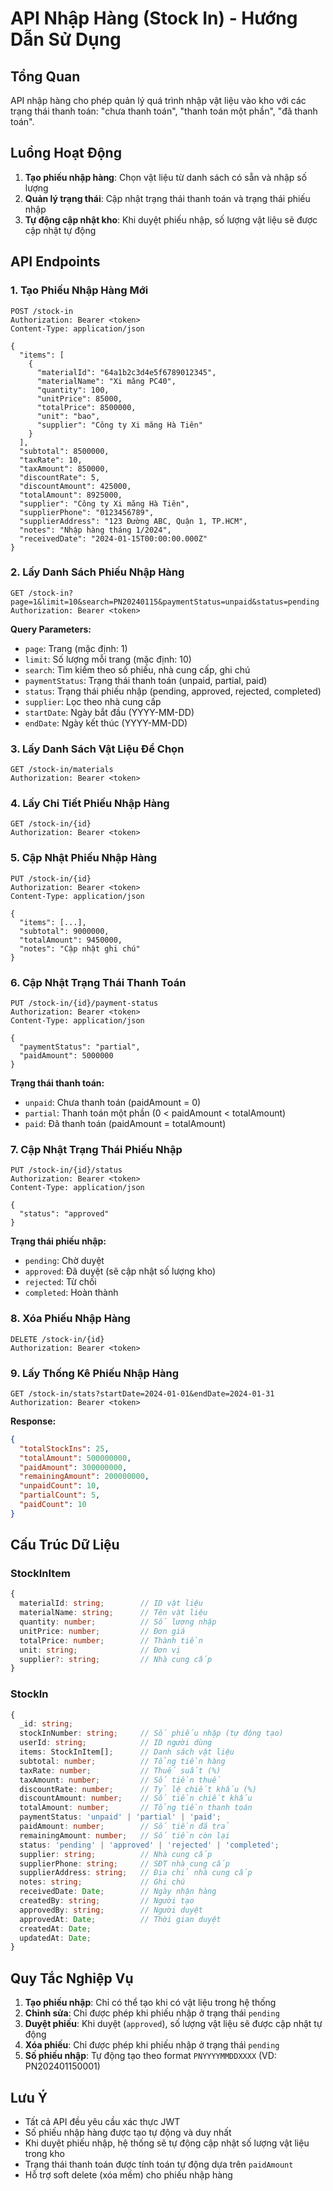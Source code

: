 # API Nhập Hàng (Stock In) - Hướng Dẫn Sử Dụng

## Tổng Quan
API nhập hàng cho phép quản lý quá trình nhập vật liệu vào kho với các trạng thái thanh toán: "chưa thanh toán", "thanh toán một phần", "đã thanh toán".

## Luồng Hoạt Động
1. **Tạo phiếu nhập hàng**: Chọn vật liệu từ danh sách có sẵn và nhập số lượng
2. **Quản lý trạng thái**: Cập nhật trạng thái thanh toán và trạng thái phiếu nhập
3. **Tự động cập nhật kho**: Khi duyệt phiếu nhập, số lượng vật liệu sẽ được cập nhật tự động

## API Endpoints

### 1. Tạo Phiếu Nhập Hàng Mới
```http
POST /stock-in
Authorization: Bearer <token>
Content-Type: application/json

{
  "items": [
    {
      "materialId": "64a1b2c3d4e5f6789012345",
      "materialName": "Xi măng PC40",
      "quantity": 100,
      "unitPrice": 85000,
      "totalPrice": 8500000,
      "unit": "bao",
      "supplier": "Công ty Xi măng Hà Tiên"
    }
  ],
  "subtotal": 8500000,
  "taxRate": 10,
  "taxAmount": 850000,
  "discountRate": 5,
  "discountAmount": 425000,
  "totalAmount": 8925000,
  "supplier": "Công ty Xi măng Hà Tiên",
  "supplierPhone": "0123456789",
  "supplierAddress": "123 Đường ABC, Quận 1, TP.HCM",
  "notes": "Nhập hàng tháng 1/2024",
  "receivedDate": "2024-01-15T00:00:00.000Z"
}
```

### 2. Lấy Danh Sách Phiếu Nhập Hàng
```http
GET /stock-in?page=1&limit=10&search=PN20240115&paymentStatus=unpaid&status=pending
Authorization: Bearer <token>
```

**Query Parameters:**
- `page`: Trang (mặc định: 1)
- `limit`: Số lượng mỗi trang (mặc định: 10)
- `search`: Tìm kiếm theo số phiếu, nhà cung cấp, ghi chú
- `paymentStatus`: Trạng thái thanh toán (unpaid, partial, paid)
- `status`: Trạng thái phiếu nhập (pending, approved, rejected, completed)
- `supplier`: Lọc theo nhà cung cấp
- `startDate`: Ngày bắt đầu (YYYY-MM-DD)
- `endDate`: Ngày kết thúc (YYYY-MM-DD)

### 3. Lấy Danh Sách Vật Liệu Để Chọn
```http
GET /stock-in/materials
Authorization: Bearer <token>
```

### 4. Lấy Chi Tiết Phiếu Nhập Hàng
```http
GET /stock-in/{id}
Authorization: Bearer <token>
```

### 5. Cập Nhật Phiếu Nhập Hàng
```http
PUT /stock-in/{id}
Authorization: Bearer <token>
Content-Type: application/json

{
  "items": [...],
  "subtotal": 9000000,
  "totalAmount": 9450000,
  "notes": "Cập nhật ghi chú"
}
```

### 6. Cập Nhật Trạng Thái Thanh Toán
```http
PUT /stock-in/{id}/payment-status
Authorization: Bearer <token>
Content-Type: application/json

{
  "paymentStatus": "partial",
  "paidAmount": 5000000
}
```

**Trạng thái thanh toán:**
- `unpaid`: Chưa thanh toán (paidAmount = 0)
- `partial`: Thanh toán một phần (0 < paidAmount < totalAmount)
- `paid`: Đã thanh toán (paidAmount = totalAmount)

### 7. Cập Nhật Trạng Thái Phiếu Nhập
```http
PUT /stock-in/{id}/status
Authorization: Bearer <token>
Content-Type: application/json

{
  "status": "approved"
}
```

**Trạng thái phiếu nhập:**
- `pending`: Chờ duyệt
- `approved`: Đã duyệt (sẽ cập nhật số lượng kho)
- `rejected`: Từ chối
- `completed`: Hoàn thành

### 8. Xóa Phiếu Nhập Hàng
```http
DELETE /stock-in/{id}
Authorization: Bearer <token>
```

### 9. Lấy Thống Kê Phiếu Nhập Hàng
```http
GET /stock-in/stats?startDate=2024-01-01&endDate=2024-01-31
Authorization: Bearer <token>
```

**Response:**
```json
{
  "totalStockIns": 25,
  "totalAmount": 500000000,
  "paidAmount": 300000000,
  "remainingAmount": 200000000,
  "unpaidCount": 10,
  "partialCount": 5,
  "paidCount": 10
}
```

## Cấu Trúc Dữ Liệu

### StockInItem
```typescript
{
  materialId: string;        // ID vật liệu
  materialName: string;      // Tên vật liệu
  quantity: number;          // Số lượng nhập
  unitPrice: number;         // Đơn giá
  totalPrice: number;        // Thành tiền
  unit: string;              // Đơn vị
  supplier?: string;         // Nhà cung cấp
}
```

### StockIn
```typescript
{
  _id: string;
  stockInNumber: string;     // Số phiếu nhập (tự động tạo)
  userId: string;            // ID người dùng
  items: StockInItem[];      // Danh sách vật liệu
  subtotal: number;          // Tổng tiền hàng
  taxRate: number;           // Thuế suất (%)
  taxAmount: number;         // Số tiền thuế
  discountRate: number;      // Tỷ lệ chiết khấu (%)
  discountAmount: number;    // Số tiền chiết khấu
  totalAmount: number;       // Tổng tiền thanh toán
  paymentStatus: 'unpaid' | 'partial' | 'paid';
  paidAmount: number;        // Số tiền đã trả
  remainingAmount: number;   // Số tiền còn lại
  status: 'pending' | 'approved' | 'rejected' | 'completed';
  supplier: string;          // Nhà cung cấp
  supplierPhone: string;     // SĐT nhà cung cấp
  supplierAddress: string;   // Địa chỉ nhà cung cấp
  notes: string;             // Ghi chú
  receivedDate: Date;        // Ngày nhận hàng
  createdBy: string;         // Người tạo
  approvedBy: string;        // Người duyệt
  approvedAt: Date;          // Thời gian duyệt
  createdAt: Date;
  updatedAt: Date;
}
```

## Quy Tắc Nghiệp Vụ

1. **Tạo phiếu nhập**: Chỉ có thể tạo khi có vật liệu trong hệ thống
2. **Chỉnh sửa**: Chỉ được phép khi phiếu nhập ở trạng thái `pending`
3. **Duyệt phiếu**: Khi duyệt (`approved`), số lượng vật liệu sẽ được cập nhật tự động
4. **Xóa phiếu**: Chỉ được phép khi phiếu nhập ở trạng thái `pending`
5. **Số phiếu nhập**: Tự động tạo theo format `PNYYYYMMDDXXXX` (VD: PN202401150001)

## Lưu Ý

- Tất cả API đều yêu cầu xác thực JWT
- Số phiếu nhập hàng được tạo tự động và duy nhất
- Khi duyệt phiếu nhập, hệ thống sẽ tự động cập nhật số lượng vật liệu trong kho
- Trạng thái thanh toán được tính toán tự động dựa trên `paidAmount`
- Hỗ trợ soft delete (xóa mềm) cho phiếu nhập hàng
